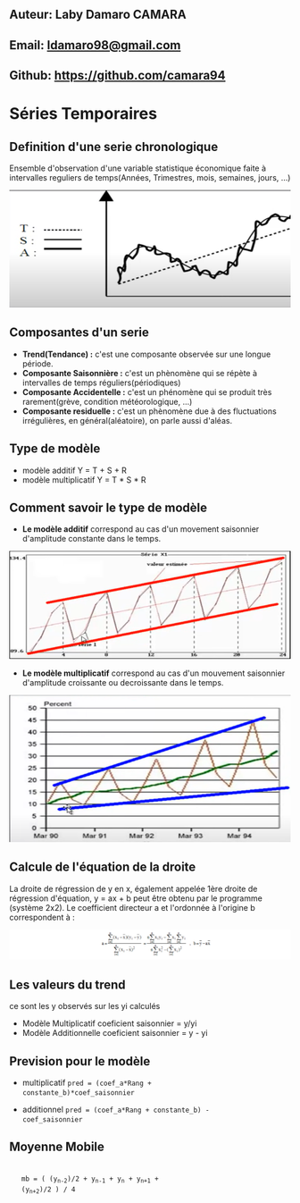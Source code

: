 

## Auteur: Laby Damaro CAMARA

## Email: ldamaro98@gmail.com

## Github: https://github.com/camara94



# Séries Temporaires

## Definition d'une serie chronologique
Ensemble d'observation d'une variable statistique économique faite
à intervalles reguliers de temps(Années, Trimestres, mois, semaines, jours, ...)

![image 1](images/1.png)

## Composantes d'un serie
* **Trend(Tendance) :** c'est une composante observée sur une longue période.
* **Composante Saisonnière :** c'est un phènomène qui se répète à intervalles de temps réguliers(périodiques)
* **Composante Accidentelle :** c'est un phénomène qui se produit très rarement(grève, condition météorologique, ...)
* **Composante residuelle :** c'est un phènomène due à des fluctuations irrégulières, en général(aléatoire), on parle aussi d'aléas.

## Type de modèle

* modèle additif Y = T + S + R
* modèle multiplicatif Y = T * S * R

## Comment savoir le type de modèle

* **Le modèle additif** correspond au cas d'un movement saisonnier d'amplitude constante dans le temps.
  

![image 2](images/2.png)

* **Le modèle multiplicatif** correspond au cas d'un mouvement saisonnier d'amplitude croissante ou decroissante dans le temps.

![image 3](images/3.png)

## Calcule de l'équation de la droite
La droite de régression de y en x, également appelée 1ère droite de régression d'équation, y = ax + b peut être obtenu par le programme (système 2x2). Le coefficient directeur a et l'ordonnée à l'origine b correspondent à :

![image 4](images/4.png)

## Les valeurs du trend 
ce sont les y observés sur les yi calculés
* Modèle Multiplicatif
coeficient saisonnier = y/yi
* Modèle Additionnelle 
  coeficient saisonnier = y - yi

## Prevision pour le modèle 

* multiplicatif
<code>pred = (coef_a*Rang + constante_b)*coef_saisonnier</code>

* additionnel
  <code>pred = (coef_a*Rang + constante_b) - coef_saisonnier</code>

## Moyenne Mobile

<code>
   mb = ( (y<sub>n-2</sub>)/2 + y<sub>n-1</sub> + y<sub>n</sub> + y<sub>n+1</sub> + 
   (y<sub>n+2</sub>)/2 ) / 4
</code>